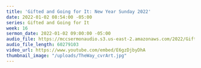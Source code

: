 ```yaml
---
title: 'Gifted and Going for It: New Year Sunday 2022'
date: 2022-01-02 08:54:00 -05:00
series: Gifted and Going for It
week: 16
sermon_date: 2022-01-02 09:00:00 -05:00
audio_file: https://mccsermonaudio.s3.us-east-2.amazonaws.com/2022/Gift+2/+Gifted+Week+16.mp3
audio_file_length: 60279103
video_url: https://www.youtube.com/embed/E6gzDjbyDhA
thumbnail_image: "/uploads/TheWay_cvrArt.jpg"
---
```


